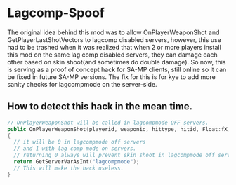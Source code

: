 Lagcomp-Spoof
=============

The original idea behind this mod was to allow OnPlayerWeaponShot and GetPlayerLastShotVectors to lagcomp disabled servers, however, this use had to be trashed when it was realized that when 2 or more players install this mod on the same lag comp disabled servers, they can damage each other based on skin shoot(and sometimes do double damage). So now, this is serving as a proof of concept hack for SA-MP clients, still online so it can be fixed in future SA-MP versions. The fix for this is for kye to add more sanity checks for lagcompmode on the server-side.

How to detect this hack in the mean time.
------------

```cpp
// OnPlayerWeaponShot will be called in lagcompmode OFF servers.
public OnPlayerWeaponShot(playerid, weaponid, hittype, hitid, Float:fX, Float:fY, Float:fZ)
{
  // it will be 0 in lagcompmode off servers
  // and 1 with lag comp mode on servers.
  // returning 0 always will prevent skin shoot in lagcompmode off servers.
  return GetServerVarAsInt("lagcompmode");
  // This will make the hack useless.
}
```
